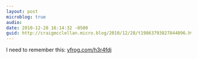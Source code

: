 ```yaml
---
layout: post
microblog: true
audio: 
date: 2010-12-28 16:14:32 -0500
guid: http://craigmcclellan.micro.blog/2010/12/28/t19863793827844096.html
---
```

I need to remember this: [yfrog.com/h3r4fdj](http://yfrog.com/h3r4fdj)
